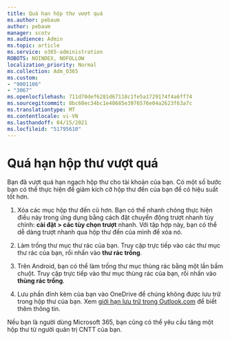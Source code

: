 ```yaml
---
title: Quá hạn hộp thư vượt quá
ms.author: pebaum
author: pebaum
manager: scotv
ms.audience: Admin
ms.topic: article
ms.service: o365-administration
ROBOTS: NOINDEX, NOFOLLOW
localization_priority: Normal
ms.collection: Adm_O365
ms.custom:
- "9001106"
- "3067"
ms.openlocfilehash: 711d70def6281d67118c1fe5a1729174f4a6ff74
ms.sourcegitcommit: 8bc60ec34bc1e40685e3976576e04a2623f63a7c
ms.translationtype: MT
ms.contentlocale: vi-VN
ms.lasthandoff: 04/15/2021
ms.locfileid: "51795610"
---
```

# <a name="mailbox-quota-exceeded"></a>Quá hạn hộp thư vượt quá

Bạn đã vượt quá hạn ngạch hộp thư cho tài khoản của bạn. Có một số bước bạn có thể thực hiện để giảm kích cỡ hộp thư đến của bạn để có hiệu suất tốt hơn.

1. Xóa các mục hộp thư đến cũ hơn. Bạn có thể nhanh chóng thực hiện điều này trong ứng dụng bằng cách đặt chuyển động trượt nhanh tùy chỉnh: **cài đặt > các tùy chọn trượt** nhanh. Với tập hợp này, bạn có thể dễ dàng trượt nhanh qua hộp thư đến của mình để xóa nó.

2. Làm trống thư mục thư rác của bạn. Truy cập trực tiếp vào các thư mục thư rác của bạn, rồi nhấn vào **thư rác trống**.

3. Trên Android, bạn có thể làm trống thư mục thùng rác bằng một lần bấm chuột. Truy cập trực tiếp vào thư mục thùng rác của bạn, rồi nhấn vào **thùng rác trống**. 

4. Lưu phần đính kèm của bạn vào OneDrive để chúng không được lưu trữ trong hộp thư của bạn. Xem [giới hạn lưu trữ trong Outlook.com](https://support.office.com/article/storage-limits-in-outlook-com-7ac99134-69e5-4619-ac0b-2d313bba5e9e) để biết thêm thông tin. 

Nếu bạn là người dùng Microsoft 365, bạn cũng có thể yêu cầu tăng một hộp thư từ người quản trị CNTT của bạn.